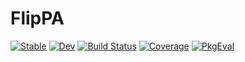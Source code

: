 # FlipPA

[![Stable](https://img.shields.io/badge/docs-stable-blue.svg)](https://dahong67.github.io/FlipPA.jl/stable/)
[![Dev](https://img.shields.io/badge/docs-dev-blue.svg)](https://dahong67.github.io/FlipPA.jl/dev/)
[![Build Status](https://github.com/dahong67/FlipPA.jl/actions/workflows/CI.yml/badge.svg?branch=master)](https://github.com/dahong67/FlipPA.jl/actions/workflows/CI.yml?query=branch%3Amaster)
[![Coverage](https://codecov.io/gh/dahong67/FlipPA.jl/branch/master/graph/badge.svg)](https://codecov.io/gh/dahong67/FlipPA.jl)
[![PkgEval](https://JuliaCI.github.io/NanosoldierReports/pkgeval_badges/F/FlipPA.svg)](https://JuliaCI.github.io/NanosoldierReports/pkgeval_badges/report.html)
